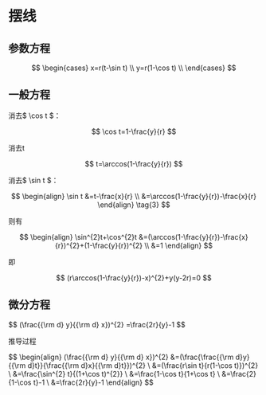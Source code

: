 
<head>
    <script src="https://cdn.mathjax.org/mathjax/latest/MathJax.js?config=TeX-AMS-MML_HTMLorMML" type="text/javascript"></script>
    <script type="text/x-mathjax-config">
        MathJax.Hub.Config({
            tex2jax: {
            skipTags: ['script', 'noscript', 'style', 'textarea', 'pre'],
            inlineMath: [['$','$']]
            }
        });
    </script>
</head>

# 摆线

## 参数方程

$$
\begin{cases}
x=r(t-\sin t) \\
y=r(1-\cos t) \\
\end{cases}
$$

## 一般方程

消去$ \cos t $：

$$
\cos t=1-\frac{y}{r}
$$

消去t

$$
t=\arccos(1-\frac{y}{r})
$$

消去$ \sin t $：

$$
\begin{align}
\sin t
&=t-\frac{x}{r} \\
&=\arccos(1-\frac{y}{r})-\frac{x}{r}
\end{align}
\tag{3}
$$

则有

$$
\begin{align}
\sin^{2}t+\cos^{2}t
&=(\arccos(1-\frac{y}{r})-\frac{x}{r})^{2}+(1-\frac{y}{r})^{2} \\
&=1
\end{align}
$$

即

$$
(r\arccos(1-\frac{y}{r})-x)^{2}+y(y-2r)=0
$$

## 微分方程

$$
(\frac{\{\rm d} y}{\{\rm d} x})^{2}
=\frac{2r}{y}-1
$$

推导过程

$$
\begin{align}
(\frac{\{\rm d} y}{\{\rm d} x})^{2}
&=(\frac{\frac{\{\rm d}y}{\{\rm d}t}}{\frac{\{\rm d}x}{\{\rm d}t}})^{2} \\
&=(\frac{r\sin t}{r(1-\cos t)})^{2} \\
&=\frac{\sin^{2} t}{(1+\cos t)^{2}} \\
&=\frac{1-\cos t}{1+\cos t} \\
&=\frac{2}{1-\cos t}-1 \\
&=\frac{2r}{y}-1
\end{align}
$$
